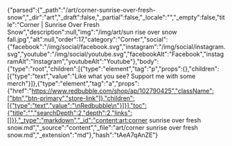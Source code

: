 {"parsed":{"_path":"/art/corner-sunrise-over-fresh-snow","_dir":"art","_draft":false,"_partial":false,"_locale":"","_empty":false,"title":"Corner | Sunrise Over Fresh Snow","description":null,"img":"/img/art/sun rise over snow fall.jpg","alt":null,"order":17,"category":"Corner","social":{"facebook":"/img/social/facebook.svg","instagram":"/img/social/instagram.svg","youtube":"/img/social/youtube.svg","facebookAlt":"Facebook","instagramAlt":"Instagram","youtubeAlt":"Youtube"},"body":{"type":"root","children":[{"type":"element","tag":"p","props":{},"children":[{"type":"text","value":"Like what you see? Support me with some merch"}]},{"type":"element","tag":"a","props":{"href":"https://www.redbubble.com/shop/ap/102790425","className":["btn","btn-primary","store-link"]},"children":[{"type":"text","value":"\nRedbubble\n"}]}],"toc":{"title":"","searchDepth":2,"depth":2,"links":[]}},"_type":"markdown","_id":"content:art:corner sunrise over fresh snow.md","_source":"content","_file":"art/corner sunrise over fresh snow.md","_extension":"md"},"hash":"tAeA7qAnZE"}